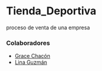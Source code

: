 # Tienda_Deportiva
proceso de venta de una empresa


### Colaboradores

- [Grace Chacón](https://github.com/GraceChacon)
- [Lina Guzmán](https://github.com/linaguzman) 
